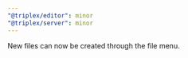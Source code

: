 ```yaml
---
"@triplex/editor": minor
"@triplex/server": minor
---
```


New files can now be created through the file menu.

